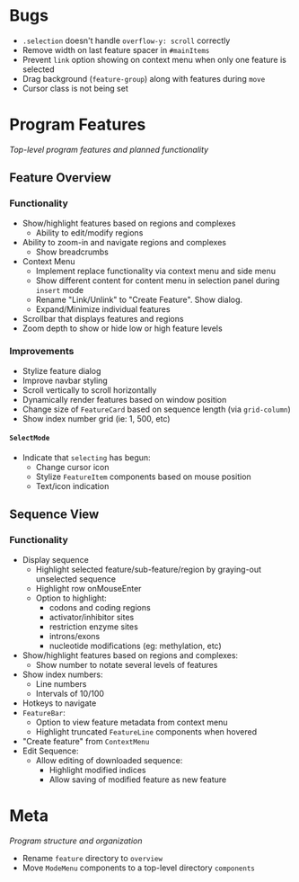 # Bugs
- `.selection` doesn't handle `overflow-y: scroll` correctly
- Remove width on last feature spacer in `#mainItems`
- Prevent `link` option showing on context menu when only one feature is selected
- Drag background (`feature-group`) along with features during `move`
- Cursor class is not being set


# Program Features
_Top-level program features and planned functionality_

## Feature Overview

### Functionality
- Show/highlight features based on regions and complexes
    - Ability to edit/modify regions
- Ability to zoom-in and navigate regions and complexes
    - Show breadcrumbs
- Context Menu
    - Implement replace functionality via context menu and side menu
    - Show different content for content menu in selection panel during `insert` mode
    - Rename "Link/Unlink" to "Create Feature". Show dialog.
    - Expand/Minimize individual features
- Scrollbar that displays features and regions
- Zoom depth to show or hide low or high feature levels

### Improvements
- Stylize feature dialog
- Improve navbar styling
- Scroll vertically to scroll horizontally
- Dynamically render features based on window position
- Change size of `FeatureCard` based on sequence length (via `grid-column`)
- Show index number grid (ie: 1, 500, etc)

#### `SelectMode`
- Indicate that `selecting` has begun:
  - Change cursor icon
  - Stylize `FeatureItem` components based on mouse position
  - Text/icon indication


## Sequence View

### Functionality
- Display sequence
    - Highlight selected feature/sub-feature/region
      by graying-out unselected sequence
    - Highlight row onMouseEnter
    - Option to highlight:
        - codons and coding regions
        - activator/inhibitor sites
        - restriction enzyme sites
        - introns/exons
        - nucleotide modifications (eg: methylation, etc)
- Show/highlight features based on regions and complexes:
  - Show number to notate several levels of features
- Show index numbers:
  - Line numbers
  - Intervals of 10/100
- Hotkeys to navigate
- `FeatureBar`:
  - Option to view feature metadata from context menu
  - Highlight truncated `FeatureLine` components when hovered
- "Create feature" from `ContextMenu`
- Edit Sequence:
  - Allow editing of downloaded sequence:
    - Highlight modified indices
    - Allow saving of modified feature as new feature


# Meta
_Program structure and organization_

- Rename `feature` directory to `overview`
- Move `ModeMenu` components to a top-level directory `components`